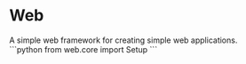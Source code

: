 # **Web**
A simple web framework for creating simple web applications.  
\```python
from web.core import Setup
\```
